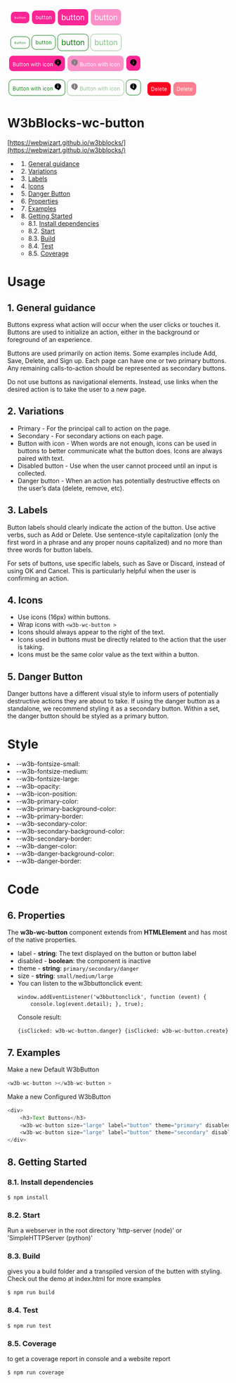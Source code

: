 
![Text W3bBlocks-wc-button](./assets/screen1.png)
![Icon W3bBlocks-wc-button](./assets/screen2.png)
![Danger W3bBlocks-wc-button](./assets/screen3.png)
# W3bBlocks-wc-button 
[https://webwizart.github.io/w3bblocks/](https://webwizart.github.io/w3bblocks/)

<!-- vscode-markdown-toc -->
* 1. [General guidance](#Generalguidance)
* 2. [Variations](#Variations)
* 3. [Labels](#Labels)
* 4. [Icons](#Icons)
* 5. [Danger Button](#DangerButton)
* 6. [Properties](#Properties)
* 7. [Examples](#Examples)
* 8. [Getting Started](#GettingStarted)
	* 8.1. [Install dependencies](#Installdependencies)
	* 8.2. [Start](#Start)
	* 8.3. [Build](#Build)
	* 8.4. [Test](#Test)
	* 8.5. [Coverage](#Coverage)

<!-- vscode-markdown-toc-config
	numbering=false
	autoSave=true
	/vscode-markdown-toc-config -->
<!-- /vscode-markdown-toc -->

# Usage
##  1. <a name='Generalguidance'></a>General guidance
Buttons express what action will occur when the user clicks or touches it. Buttons are used to initialize an action, either in the background or foreground of an experience.

Buttons are used primarily on action items. Some examples include Add, Save, Delete, and Sign up. Each page can have one or two primary buttons. Any remaining calls-to-action should be represented as secondary buttons.

Do not use buttons as navigational elements. Instead, use links when the desired action is to take the user to a new page.

##  2. <a name='Variations'></a>Variations
- Primary -	For the principal call to action on the page.
- Secondary -	For secondary actions on each page.
- Button with icon -	When words are not enough, icons can be used in buttons to better communicate what the button does. Icons are always paired with text.
- Disabled button -	Use when the user cannot proceed until an input is collected.
- Danger button -	When an action has potentially destructive effects on the user’s data (delete, remove, etc).

##  3. <a name='Labels'></a>Labels
Button labels should clearly indicate the action of the button. Use active verbs, such as Add or Delete. Use sentence-style capitalization (only the first word in a phrase and any proper nouns capitalized) and no more than three words for button labels.

For sets of buttons, use specific labels, such as Save or Discard, instead of using OK and Cancel. This is particularly helpful when the user is confirming an action.

##  4. <a name='Icons'></a>Icons
- Use icons (16px) within buttons.
- Wrap icons with `<w3b-wc-button >`
- Icons should always appear to the right of the text.
- Icons used in buttons must be directly related to the action that the user is taking.
- Icons must be the same color value as the text within a button.

##  5. <a name='DangerButton'></a>Danger Button
Danger buttons have a different visual style to inform users of potentially destructive actions they are about to take. If using the danger button as a standalone, we recommend styling it as a secondary button. Within a set, the danger button should be styled as a primary button.

# Style 
<li>--w3b-fontsize-small:</li>
<li>--w3b-fontsize-medium:</li>
<li>--w3b-fontsize-large:</li>
<li>--w3b-opacity:</li>
<li>--w3b-icon-position:</li>
<li>--w3b-primary-color:</li>
<li>--w3b-primary-background-color:</li>
<li>--w3b-primary-border:</li>
<li>--w3b-secondary-color:</li>
<li>--w3b-secondary-background-color:</li>
<li>--w3b-secondary-border:</li>
<li>--w3b-danger-color:</li>
<li>--w3b-danger-background-color:</li>
<li>--w3b-danger-border:</li>

# Code
##  6. <a name='Properties'></a>Properties
The **w3b-wc-button** component extends from **HTMLElement** and has most of the native properties. 

 - label - **string**: The text displayed on the button or button label
 - disabled - **boolean**: the component is inactive
 - theme - **string**: `primary/secondary/danger`
 - size - **string**: `small/medium/large`
 - You can listen to the w3bbuttonclick event: 
    ```
    window.addEventListener('w3bbuttonclick', function (event) { 
        console.log(event.detail); }, true);
    ```
    Console result:
    ```
    {isClicked: w3b-wc-button.danger} {isClicked: w3b-wc-button.create}
    ```
##  7. <a name='Examples'></a>Examples
Make a new Default W3bButton
~~~ JavaScript
<w3b-wc-button ></w3b-wc-button >
~~~

Make a new Configured W3bButton
~~~ JavaScript
<div>
    <h3>Text Buttons</h3>
    <w3b-wc-button size="large" label="button" theme="primary" disabled></w3b-wc-button>
    <w3b-wc-button size="large" label="button" theme="secondary" disabled></w3b-wc-button>
</div>

~~~

##  8. <a name='GettingStarted'></a>Getting Started

###  8.1. <a name='Installdependencies'></a>Install dependencies

```
$ npm install
```

###  8.2. <a name='Start'></a>Start

Run a webserver in the root directory 'http-server (node)' or 'SimpleHTTPServer (python)'

###  8.3. <a name='Build'></a>Build

gives you a build folder and a transpiled version of the butten with styling.
Check out the demo at index.html for more examples

```
$ npm run build
```

###  8.4. <a name='Test'></a>Test

```
$ npm run test
```

###  8.5. <a name='Coverage'></a>Coverage

to get a coverage report in console and a website report

```
$ npm run coverage
```
